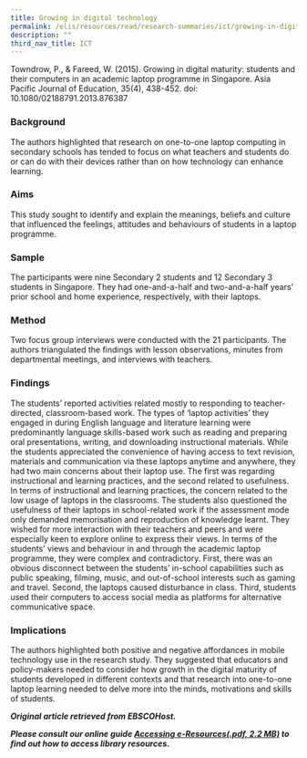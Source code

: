 ```yaml
---
title: Growing in digital technology
permalink: /elis/resources/read/research-summaries/ict/growing-in-digital-technology/
description: ""
third_nav_title: ICT
---
```

Towndrow, P., & Fareed, W. (2015). Growing in digital maturity: students and their computers in an academic laptop programme in Singapore. Asia Pacific Journal of Education, 35(4), 438-452. doi: 10.1080/02188791.2013.876387

### Background

The authors highlighted that research on one-to-one laptop computing in secondary schools has tended to focus on what teachers and students do or can do with their devices rather than on how technology can enhance learning.

### Aims

This study sought to identify and explain the meanings, beliefs and culture that influenced the feelings, attitudes and behaviours of students in a laptop programme.

### Sample

The participants were nine Secondary 2 students and 12 Secondary 3 students in Singapore. They had one-and-a-half and two-and-a-half years’ prior school and home experience, respectively, with their laptops.

### Method

Two focus group interviews were conducted with the 21 participants. The authors triangulated the findings with lesson observations, minutes from departmental meetings, and interviews with teachers.

### Findings

The students’ reported activities related mostly to responding to teacher-directed, classroom-based work. The types of ‘laptop activities’ they engaged in during English language and literature learning were predominantly language skills-based work such as reading and preparing oral presentations, writing, and downloading instructional materials. While the students appreciated the convenience of having access to text revision, materials and communication via these laptops anytime and anywhere, they had two main concerns about their laptop use. The first was regarding instructional and learning practices, and the second related to usefulness. In terms of instructional and learning practices, the concern related to the low usage of laptops in the classrooms. The students also questioned the usefulness of their laptops in school-related work if the assessment mode only demanded memorisation and reproduction of knowledge learnt. They wished for more interaction with their teachers and peers and were especially keen to explore online to express their views. In terms of the students’ views and behaviour in and through the academic laptop programme, they were complex and contradictory. First, there was an obvious disconnect between the students’ in-school capabilities such as public speaking, filming, music, and out-of-school interests such as gaming and travel. Second, the laptops caused disturbance in class. Third, students used their computers to access social media as platforms for alternative communicative space.

### Implications

The authors highlighted both positive and negative affordances in mobile technology use in the research study. They suggested that educators and policy-makers needed to consider how growth in the digital maturity of students developed in different contexts and that research into one-to-one laptop learning needed to delve more into the minds, motivations and skills of students.


_**Original article retrieved from EBSCOHost.**_  

**_Please consult our online guide [Accessing e-Resources(.pdf, 2.2 MB)](https://academyofsingaporeteachers-moe-edu-sg-admin.cwp.sg/elis/resources/read/research-summaries/ict/18e45074-6b1b-4ac7-811f-1a8da16c4f81 "Accessing e-Resources") to find out how to access library resources._**